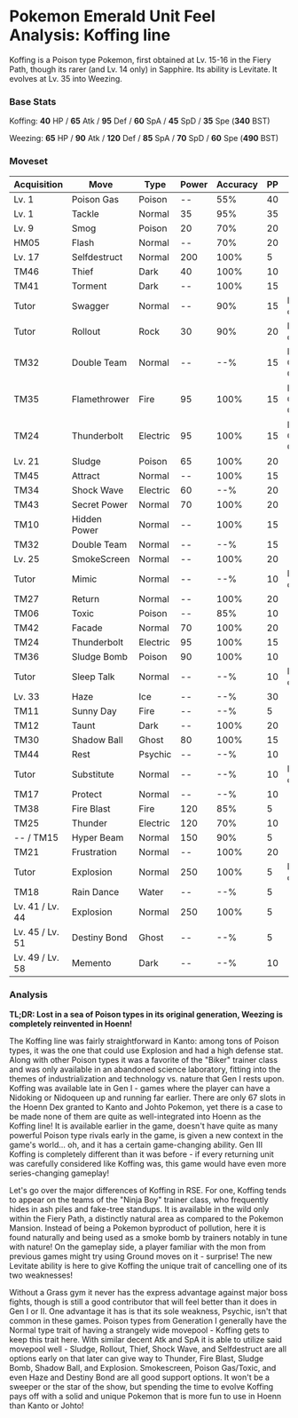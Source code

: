 # Pokemon Emerald Unit Feel Analysis: Koffing line

Koffing is a Poison type Pokemon, first obtained at Lv. 15-16 in the Fiery Path, though its rarer (and Lv. 14 only) in Sapphire. Its ability is Levitate. It evolves at Lv. 35 into Weezing.

### Base Stats

Koffing: **40** HP / **65** Atk / **95** Def / **60** SpA / **45** SpD / **35** Spe (**340** BST)

Weezing: **65** HP / **90** Atk / **120** Def / **85** SpA / **70** SpD / **60** Spe (**490** BST)

### Moveset

| Acquisition     | Move         | Type     | Power | Accuracy | PP | Notes              |
|-----------------|--------------|----------|-------|----------|----|--------------------|
| Lv. 1           | Poison Gas   | Poison   | --    | 55%      | 40 |                    |
| Lv. 1           | Tackle       | Normal   | 35    | 95%      | 35 |                    |
| Lv. 9           | Smog         | Poison   | 20    | 70%      | 20 |                    |
| HM05            | Flash        | Normal   | --    | 70%      | 20 |                    |
| Lv. 17          | Selfdestruct | Normal   | 200   | 100%     | 5  |                    |
| TM46            | Thief        | Dark     | 40    | 100%     | 10 |                    |
| TM41            | Torment      | Dark     | --    | 100%     | 15 |                    |
| Tutor           | Swagger      | Normal   | --    | 90%      | 15 | Emerald only       |
| Tutor           | Rollout      | Rock     | 30    | 90%      | 20 | Emerald only       |
| TM32            | Double Team  | Normal   | --    | --%      | 15 | Buy at Game Corner |
| TM35            | Flamethrower | Fire     | 95    | 100%     | 15 | Buy at Game Corner |
| TM24            | Thunderbolt  | Electric | 95    | 100%     | 15 | Buy at Game Corner |
| Lv. 21          | Sludge       | Poison   | 65    | 100%     | 20 |                    |
| TM45            | Attract      | Normal   | --    | 100%     | 15 |                    |
| TM34            | Shock Wave   | Electric | 60    | --%      | 20 |                    |
| TM43            | Secret Power | Normal   | 70    | 100%     | 20 |                    |
| TM10            | Hidden Power | Normal   | --    | 100%     | 15 |                    |
| TM32            | Double Team  | Normal   | --    | --%      | 15 |                    |
| Lv. 25          | SmokeScreen  | Normal   | --    | 100%     | 20 |                    |
| Tutor           | Mimic        | Normal   | --    | --%      | 10 | Emerald only       |
| TM27            | Return       | Normal   | --    | 100%     | 20 |                    |
| TM06            | Toxic        | Poison   | --    | 85%      | 10 |                    |
| TM42            | Facade       | Normal   | 70    | 100%     | 20 |                    |
| TM24            | Thunderbolt  | Electric | 95    | 100%     | 15 |                    |
| TM36            | Sludge Bomb  | Poison   | 90    | 100%     | 10 |                    |
| Tutor           | Sleep Talk   | Normal   | --    | --%      | 10 | Emerald only       |
| Lv. 33          | Haze         | Ice      | --    | --%      | 30 |                    |
| TM11            | Sunny Day    | Fire     | --    | --%      | 5  |                    |
| TM12            | Taunt        | Dark     | --    | 100%     | 20 |                    |
| TM30            | Shadow Ball  | Ghost    | 80    | 100%     | 15 |                    |
| TM44            | Rest         | Psychic  | --    | --%      | 10 |                    |
| Tutor           | Substitute   | Normal   | --    | --%      | 10 | Emerald only       |
| TM17            | Protect      | Normal   | --    | --%      | 10 |                    |
| TM38            | Fire Blast   | Fire     | 120   | 85%      | 5  |                    |
| TM25            | Thunder      | Electric | 120   | 70%      | 10 |                    |
| -- / TM15       | Hyper Beam   | Normal   | 150   | 90%      | 5  |                    |
| TM21            | Frustration  | Normal   | --    | 100%     | 20 |                    |
| Tutor           | Explosion    | Normal   | 250   | 100%     | 5  | Emerald only       |
| TM18            | Rain Dance   | Water    | --    | --%      | 5  |                    |
| Lv. 41 / Lv. 44 | Explosion    | Normal   | 250   | 100%     | 5  |                    |
| Lv. 45 / Lv. 51 | Destiny Bond | Ghost    | --    | --%      | 5  |                    |
| Lv. 49 / Lv. 58 | Memento      | Dark     | --    | --%      | 10 |                    |

### Analysis

**TL;DR: Lost in a sea of Poison types in its original generation, Weezing is completely reinvented in Hoenn!**

The Koffing line was fairly straightforward in Kanto: among tons of Poison types, it was the one that could use Explosion and had a high defense stat. Along with other Poison types it was a favorite of the "Biker" trainer class and was only available in an abandoned science laboratory, fitting into the themes of industrialization and technology vs. nature that Gen I rests upon. Koffing was available late in Gen I - games where the player can have a Nidoking or Nidoqueen up and running far earlier. There are only 67 slots in the Hoenn Dex granted to Kanto and Johto Pokemon, yet there is a case to be made none of them are quite as well-integrated into Hoenn as the Koffing line! It is available earlier in the game, doesn't have quite as many powerful Poison type rivals early in the game, is given a new context in the game's world... oh, and it has a certain game-changing ability. Gen III Koffing is completely different than it was before - if every returning unit was carefully considered like Koffing was, this game would have even more series-changing gameplay!

Let's go over the major differences of Koffing in RSE. For one, Koffing tends to appear on the teams of the "Ninja Boy" trainer class, who frequently hides in ash piles and fake-tree standups. It is available in the wild only within the Fiery Path, a distinctly natural area as compared to the Pokemon Mansion. Instead of being a Pokemon byproduct of pollution, here it is found naturally and being used as a smoke bomb by trainers notably in tune with nature! On the gameplay side, a player familiar with the mon from previous games might try using Ground moves on it - surprise! The new Levitate ability is here to give Koffing the unique trait of cancelling one of its two weaknesses!

Without a Grass gym it never has the express advantage against major boss fights, though is still a good contributor that will feel better than it does in Gen I or II. One advantage it has is that its sole weakness, Psychic, isn't that common in these games. Poison types from Generation I generally have the Normal type trait of having a strangely wide movepool - Koffing gets to keep this trait here. With similar decent Atk and SpA it is able to utilize said movepool well - Sludge, Rollout, Thief, Shock Wave, and Selfdestruct are all options early on that later can give way to Thunder, Fire Blast, Sludge Bomb, Shadow Ball, and Explosion. Smokescreen, Poison Gas/Toxic, and even Haze and Destiny Bond are all good support options. It won't be a sweeper or the star of the show, but spending the time to evolve Koffing pays off with a solid and unique Pokemon that is more fun to use in Hoenn than Kanto or Johto!